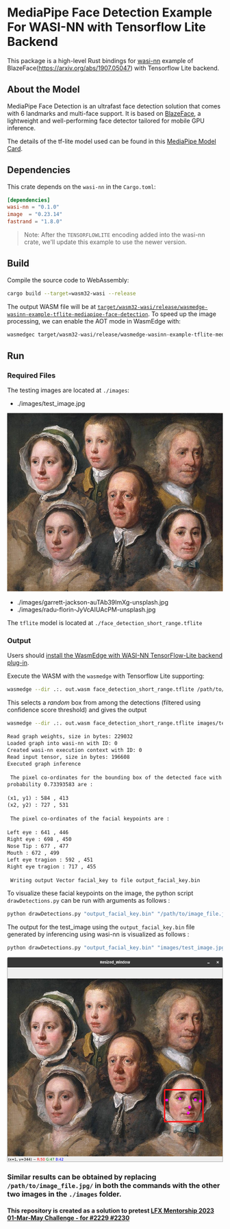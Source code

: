# MediaPipe Face Detection Example For WASI-NN with Tensorflow Lite Backend

This package is a high-level Rust bindings for [wasi-nn] example of BlazeFace(https://arxiv.org/abs/1907.05047) with Tensorflow Lite backend.

[wasi-nn]: https://github.com/WebAssembly/wasi-nn

## About the Model
MediaPipe Face Detection is an ultrafast face detection solution that comes with 6 landmarks and multi-face support. It is based on [BlazeFace](https://arxiv.org/abs/1907.05047), a lightweight and well-performing face detector tailored for mobile GPU inference.

The details of the tf-lite model used can be found in this [MediaPipe Model Card](https://drive.google.com/file/d/1d4-xJP9PVzOvMBDgIjz6NhvpnlG9_i0S/preview).

## Dependencies

This crate depends on the `wasi-nn` in the `Cargo.toml`:

```toml
[dependencies]
wasi-nn = "0.1.0"
image  = "0.23.14"
fastrand = "1.8.0" 
```

> Note: After the `TENSORFLOWLITE` encoding added into the wasi-nn crate, we'll update this example to use the newer version.

## Build

Compile the source code to WebAssembly:

```bash
cargo build --target=wasm32-wasi --release
```

The output WASM file will be at [`target/wasm32-wasi/release/wasmedge-wasinn-example-tflite-mediapipe-face-detection`](target/wasm32-wasi/release/wasmedge-wasinn-example-tflite-mediapipe-face-detection.wasm).
To speed up the image processing, we can enable the AOT mode in WasmEdge with:

```bash
wasmedgec target/wasm32-wasi/release/wasmedge-wasinn-example-tflite-mediapipe-face-detection.wasm out.wasm
```

## Run

### Required Files

The testing images are located at `./images`:

- ./images/test_image.jpg

![6 faces in detection](./images/test_image.jpg)
- ./images/garrett-jackson-auTAb39ImXg-unsplash.jpg
- ./images/radu-florin-JyVcAIUAcPM-unsplash.jpg


The `tflite` model is located at `./face_detection_short_range.tflite`

### Output

Users should [install the WasmEdge with WASI-NN TensorFlow-Lite backend plug-in](https://wasmedge.org/book/en/write_wasm/rust/wasinn.html#get-wasmedge-with-wasi-nn-plug-in-tensorflow-lite-backend).

Execute the WASM with the `wasmedge` with Tensorflow Lite supporting:

```bash
wasmedge --dir .:. out.wasm face_detection_short_range.tflite /path/to/image_file.jpg/
```

This selects a *random* box from among the detections (filtered using confidence score threshold) and gives the output

```bash
wasmedge --dir .:. out.wasm face_detection_short_range.tflite images/test_image.jpg 
```
```console
Read graph weights, size in bytes: 229032
Loaded graph into wasi-nn with ID: 0
Created wasi-nn execution context with ID: 0
Read input tensor, size in bytes: 196608
Executed graph inference

 The pixel co-ordinates for the bounding box of the detected face with probability 0.73393583 are : 

(x1, y1) : 584 , 413
(x2, y2) : 727 , 531

 The pixel co-ordinates of the facial keypoints are : 

Left eye : 641 , 446 
Right eye : 698 , 450
Nose Tip : 677 , 477 
Mouth : 672 , 499 
Left eye tragion : 592 , 451 
Right eye tragion : 717 , 455 

 Writing output Vector facial_key to file output_facial_key.bin 
```

To visualize these facial keypoints on the image, the python script `drawDetections.py` can be run with arguments as follows :

```bash
python drawDetections.py "output_facial_key.bin" "/path/to/image_file.jpg/"
```

The output for the test_image using the `output_facial_key.bin` file generated by inferencing using wasi-nn is visualized as follows : 

```bash
python drawDetections.py "output_facial_key.bin" "images/test_image.jpg"
```
![1 face out of 6 detected](./assets/output_test_image.png)

### Similar results can be obtained by replacing `/path/to/image_file.jpg/` in both the commands with the other two images in the `./images` folder. 


#### This repository is created as a solution to pretest [LFX Mentorship 2023 01-Mar-May Challenge - for #2229 #2230](https://github.com/WasmEdge/WasmEdge/discussions/2230)
